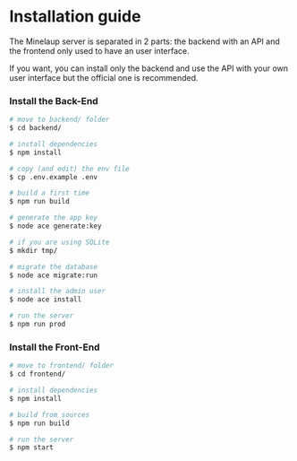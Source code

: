 # Installation guide

The Minelaup server is separated in 2 parts: the backend with an API and the frontend only used to have an user interface.

If you want, you can install only the backend and use the API with your own user interface but the official one is recommended.

### Install the Back-End

```sh
# move to backend/ folder
$ cd backend/

# install dependencies
$ npm install

# copy (and edit) the env file
$ cp .env.example .env

# build a first time
$ npm run build

# generate the app key
$ node ace generate:key

# if you are using SQLite
$ mkdir tmp/

# migrate the database
$ node ace migrate:run

# install the admin user
$ node ace install

# run the server
$ npm run prod
```

### Install the Front-End

```sh
# move to frontend/ folder
$ cd frontend/

# install dependencies
$ npm install

# build from sources
$ npm run build

# run the server
$ npm start
```